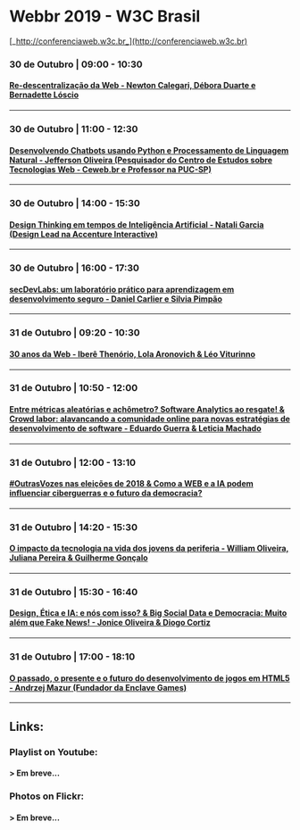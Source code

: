 # Webbr 2019 - W3C Brasil
[_http://conferenciaweb.w3c.br_](http://conferenciaweb.w3c.br)

### 30 de Outubro | 09:00 - 10:30
#### [Re-descentralização da Web - Newton Calegari, Débora Duarte e Bernadette Lóscio](/lectures/001.md)
___

### 30 de Outubro | 11:00 - 12:30
#### [Desenvolvendo Chatbots usando Python e Processamento de Linguagem Natural - Jefferson Oliveira (Pesquisador do Centro de Estudos sobre Tecnologias Web - Ceweb.br e Professor na PUC-SP)](/lectures/002.md)
___

### 30 de Outubro | 14:00 - 15:30
#### [Design Thinking em tempos de Inteligência Artificial - Natali Garcia (Design Lead na Accenture Interactive)](/lectures/003.md)
___

### 30 de Outubro | 16:00 - 17:30
#### [secDevLabs: um laboratório prático para aprendizagem em desenvolvimento seguro - Daniel Carlier e Silvia Pimpão](/lectures/004.md)
___

### 31 de Outubro | 09:20 - 10:30
#### [30 anos da Web - Iberê Thenório, Lola Aronovich & Léo Viturinno](/lectures/005.md)
___

### 31 de Outubro | 10:50 - 12:00
#### [Entre métricas aleatórias e achômetro? Software Analytics ao resgate! & Crowd labor: alavancando a comunidade online para novas estratégias de desenvolvimento de software -  Eduardo Guerra & Leticia Machado](/lectures/006.md)
___

### 31 de Outubro | 12:00 - 13:10
#### [#OutrasVozes nas eleições de 2018 & Como a WEB e a IA podem influenciar ciberguerras e o futuro da democracia?](/lectures/007.md)
___

### 31 de Outubro | 14:20 - 15:30
#### [O impacto da tecnologia na vida dos jovens da periferia - William Oliveira, Juliana Pereira & Guilherme Gonçalo](/lectures/008.md)
___

### 31 de Outubro | 15:30 - 16:40
#### [Design, Ética e IA: e nós com isso? & Big Social Data e Democracia: Muito além que Fake News! - Jonice Oliveira & Diogo Cortiz](/lectures/009.md)
___

### 31 de Outubro | 17:00 - 18:10
#### [O passado, o presente e o futuro do desenvolvimento de jogos em HTML5 - Andrzej Mazur (Fundador da Enclave Games)](/lectures/010.md)
___

## Links:
### Playlist on Youtube:
#### > Em breve...
### Photos on Flickr:
#### > Em breve...